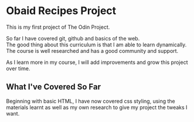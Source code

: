 # Obaid Recipes Project  
This is my first project of The Odin Project.    

So far I have covered git, github and basics of the web.  
The good thing about this curriculum is that I am able to learn dynamically.  
The course is well researched and has a good community and support.

As I learn more in my course, I will add improvements and grow this project over time.

## What I've Covered So Far
Beginning with basic HTML, I have now covered css styling, using the materials learnt as well as my own research to give my project the tweaks I want.